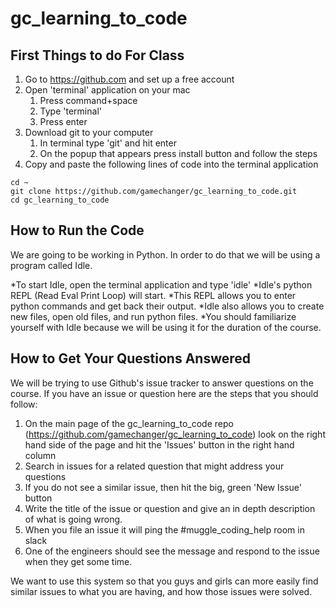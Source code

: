 # gc_learning_to_code
## First Things to do For Class
1. Go to https://github.com and set up a free account
2. Open 'terminal' application on your mac
    1. Press command+space
    2. Type 'terminal'
    3. Press enter
3. Download git to your computer
    1. In terminal type 'git' and hit enter
    2. On the popup that appears press install button and follow the steps
4. Copy and paste the following lines of code into the terminal application
```
cd ~
git clone https://github.com/gamechanger/gc_learning_to_code.git
cd gc_learning_to_code
```


## How to Run the Code
We are going to be working in Python. In order to do that we will be using a program called Idle.

*To start Idle, open the terminal application and type 'idle'
*Idle's python REPL (Read Eval Print Loop) will start.
*This REPL allows you to enter python commands and get back their output.
*Idle also allows you to create new files, open old files, and run python files.
*You should familiarize yourself with Idle because we will be using it for the duration of the course.


## How to Get Your Questions Answered
We will be trying to use Github's issue tracker to answer questions on the course.
If you have an issue or question here are the steps that you should follow:

1. On the main page of the gc_learning_to_code repo (https://github.com/gamechanger/gc_learning_to_code) look on the right hand side of the page and hit the 'Issues' button in the right hand column
2. Search in issues for a related question that might address your questions
3. If you do not see a similar issue, then hit the big, green 'New Issue' button
4. Write the title of the issue or question and give an in depth description of what is going wrong.
5. When you file an issue it will ping the \#muggle_coding_help room in slack
6. One of the engineers should see the message and respond to the issue when they get some time.

We want to use this system so that you guys and girls can more easily find similar issues to what you are having, and how those issues were solved.

